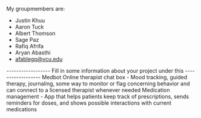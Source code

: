 My groupmembers are:
- Justin Khuu
- Aaron Tuck
- Albert Thomson
- Sage Paz
- Rafiq Afrifa
- Aryan Abasthi
- afablegp@vcu.edu


------------------ Fill in some information about your project under this ------------------
Medbot
Online therapist chat box - Mood tracking, guided therapy, journaling, some way to monitor or flag concerning behavior and can connect to a licensed therapist whenever needed
Medication management - App that helps patients keep track of prescriptions, sends reminders for doses, and shows possible interactions with current medications

